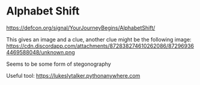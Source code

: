 # Alphabet Shift

https://defcon.org/signal/YourJourneyBegins/AlphabetShift/

This gives an image and a clue, another clue might be the following image: https://cdn.discordapp.com/attachments/872838274610262086/872969364469588048/unknown.png

Seems to be some form of stegonography

Useful tool: https://lukeslytalker.pythonanywhere.com
